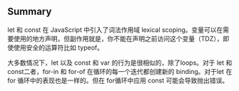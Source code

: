 ## Summary

let 和 const 在 JavaScript 中引入了词法作用域 lexical scoping。变量可以在需要使用的地方声明，但副作用就是，你不能在声明之前访问这个变量（TDZ），即使使用安全的运算符比如 typeof。

大多数情况下，let 以及 const 和 var 的行为是很相似的，除了loops。对于 let 和 const二者，for-in 和 for-of 在循环的每一个迭代都创建新的 binding。对于let 在 for 循环中的表现也是一样的。但在 for循环中应用 const 可能会导致抛出错误。



